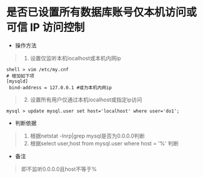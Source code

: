 # 是否已设置所有数据库账号仅本机访问或可信 IP 访问控制

- 操作方法
> 1. 设置仅监听本机localhost或本机内网ip
```
shell > vim /etc/my.cnf  
# 增加如下项
[mysqld]
 bind-address = 127.0.0.1 #或为本机内网ip
```
> 2. 设置所有用户仅通过本机localhost或指定ip访问
```
mysql > update mysql.user set host='localhost' where user='do1';
```
- 判断依据
> 1. 根据netstat -lnrp|grep mysql是否为0.0.0.0判断
> 2. 根据select user,host from mysql.user where host = '%' 判断
- 备注
> 即不监听0.0.0.0且host不等于%

